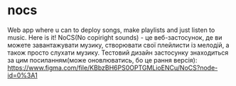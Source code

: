 # nocs
Web app where u can to deploy songs, make playlists and just listen to music. Here is it!
NoCS(No copiright sounds) - це веб-застосунок, де ви можете завантажувати музику, створювати свої плейлисти із мелодій, а також просто слухати музику.
Тестовий дизайн застосунку знаходиться за цим посиланням(може оновлюватись, бо це рання версія): 
https://www.figma.com/file/KBbzBH6PS0OPTGMLioENCu/NoCS?node-id=0%3A1
